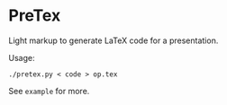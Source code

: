 # PreTex

Light markup to generate LaTeX code for a presentation. 

Usage:

```
./pretex.py < code > op.tex
```

See `example` for more.
